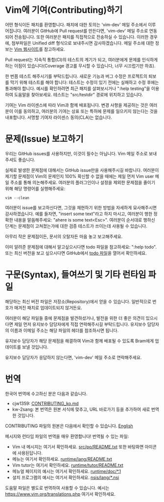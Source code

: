# Vim에 기여(Contributing)하기

어떤 형식이든 패치를 환영합니다.
패치에 대한 토의는 'vim-dev' 메일 주소에서 이루어집니다.
여러분이 GitHub에 Pull request를 만든다면, 'vim-dev' 메일 주소로 연동되어 전송됩니다. 또한 여러분은 패치를 직접적으로 전송하실 수 있습니다.
이러한 경우에, 첨부파일은 Unified diff 형식으로 보내주시면 감사하겠습니다.
메일 주소에 대한 정보는 [Vim 웹사이트]를 참고하세요.

[Vim 웹사이트]: http://www.vim.org/maillist.php#vim-dev

Pull request는 지속적 통합(CI)의 테스트의 계기가 되고, 여러분에게 문제를 인식하게 하는 이점이 있습니다(Coverage 경고를 무시할 수 있습니다, 너무 시끄럽기만 하죠).

한 번쯤 테스트 해주시기를 부탁드립니다.
새로운 기능과 버그 수정은 프로젝트의 퇴보를 막기 위해 테스트를 해야 합니다: 테스트는 수정이 있기 전에는 실패하고 수정 후에는 통과해야 합니다.
예시를 확인하려면 최근 패치를 살펴보시거나 ":help testing"을 이용하여 도움말을 찾아보세요.
테스트는 "src/testdir" 경로에 위치하고 있습니다.

기여는 Vim 라이센스에 따라 Vim과 함께 배포됩니다.
변경 사항을 제공하는 것은 여러분이 이를 동의하고, 여러분의 기여는 상표 또는 특허에 문제를 일으키지 않는다는 것을 내포합니다.
서명할 기여자 라이센스 동의(CLA)는 없습니다.


# 문제(Issue) 보고하기

우리는 GitHub issues를 사용하지만, 이것이 필수는 아닙니다.
Vim 메일 주소로 보내주셔도 좋습니다.

실제로 발생한 문제점에 대해서는 GitHub issue만을 사용해주시길 바랍니다.
여러분이 제기할 문제점이 Vim의 문제인지 100% 확신할 수 없을 때에는 제일 먼저 Vim user 메일 주소를 통해 의논해주세요.
여러분의 플러그인이나 설정을 제외한 문제점을 줄이기 위해 해당 명령어를 실행해주세요:

    vim --clean

여러분이 issue를 보고하신다면, 그것을 재현하기 위한 방법을 자세하게 묘사해주시면 감사하겠습니다.
예를 들자면, "insert some text"라고 하지 마시고, 여러분이 행한 정확한 내용을 말씀해주세요: "ahere is some text&lt;Esc&gt;".
여러분이 순서대로 행하신 단계는 문제점이 고쳐졌는가에 대한 검증 테스트가 쓰이는데 사용될 수 있습니다.

아무리 작은 문제점이든, 문서의 오탈자든 마음 놓고 보고해주세요.

이미 알려준 문제점에 대해서 알고싶으시다면 todo 파일을 참고하세요: ":help todo".
또는 최신 버전을 보고 싶으시다면 GitHub에서 [todo 파일]을 열어서 확인하세요.

[todo 파일]: https://github.com/vim/vim/blob/master/runtime/doc/todo.txt


# 구문(Syntax), 들여쓰기 및 기타 런타임 파일

해당하는 최신 버전 파일은 저장소(Repository)에서 얻을 수 있습니다.
일반적으로 번호가 매겨진 패치로 업데이트되지 않거든요.

여러분이 해당 파일들 중에 문제점을 발견하셨거나, 발전을 위한 더 좋은 의견이 있으시다면 제일 먼저 유지보수 담당자에게 직접 연락해주시길 부탁드립니다.
유지보수 담당자의 이름과 이메일 주소는 해당 파일의 헤더를 참조하시면 됩니다.

유지보수 담당자가 해당 문제점을 해결하여 Vim과 함께 배포될 수 있도록 Bram에게 업데이트를 보낼 것입니다.

유지보수 담당자가 응답하지 않는다면, 'vim-dev' 메일 주소로 연락해주세요.


# 번역

한국어 번역에 수고하신 분은 다음과 같습니다.
*   cjw1359: [CONTRIBUTING_ko.md](https://github.com/cjw1359/opensource/blob/master/Vim/CONTRIBUTING_ko.md)
*   kw-2sang: 본 번역은 원본 서식에 맞추고, URL 바로가기 등을 추가하여 새로 번역한 것입니다.

CONTRIBUTING 파일의 원본은 다음에서 확인할 수 있습니다.
[English](https://github.com/vim/vim/blob/master/CONTRIBUTING.md)

메시지와 런타임 파일의 번역을 매우 환영합니다!
번역될 수 있는 파일:
*   Vim 내 메시지는 여기서 확인하세요. [src/po/README.txt][1]
    또한 바탕화면 아이콘에 사용된답니다.
*   메뉴는 여기서 확인하세요. [runtime/lang/README.txt][2]
*   Vim tutor는 여기서 확인하세요. [runtime/tutor/README.txt][3]
*   메뉴얼 페이지의 예시는 여기서 확인하세요. [runtime/doc/\*.1][4]
*   설치 프로그램의 예시는 여기서 확인하세요. [nsis/lang/\*.nsi][5]

도움말 파일은 별도로 번역하여 사용할 수 있습니다.
예시는 https://www.vim.org/translations.php 여기서 확인하세요.

[1]: https://github.com/vim/vim/blob/master/src/po/README.txt
[2]: https://github.com/vim/vim/blob/master/runtime/lang/README.txt
[3]: https://github.com/vim/vim/blob/master/runtime/tutor/README.txt
[4]: https://github.com/vim/vim/blob/master/runtime/doc/vim.1
[5]: https://github.com/vim/vim/blob/master/nsis/lang/english.nsi
